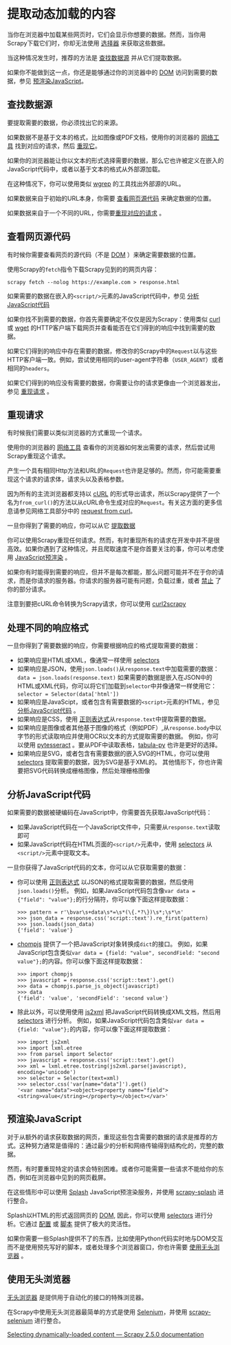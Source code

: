 # 提取动态加载的内容

当你在浏览器中加载某些网页时，它们会显示你想要的数据。然而，当你用Scrapy下载它们时，你却无法使用 [选择器](https://docs.scrapy.org/en/latest/topics/selectors.html#topics-selectors) 来获取这些数据。

当这种情况发生时，推荐的方法是 [查找数据源](#查找数据源) 并从它们提取数据。

如果你不能做到这一点，你还是能够通过你的浏览器中的 [DOM](https://docs.scrapy.org/en/latest/topics/developer-tools.html#topics-livedom) 访问到需要的数据，参见 [预渲染JavaScript](#预渲染javascript)。

## 查找数据源

要提取需要的数据，你必须找出它的来源。

如果数据不是基于文本的格式，比如图像或PDF文档，使用你的浏览器的 [网络工具](https://docs.scrapy.org/en/latest/topics/developer-tools.html#topics-network-tool) 找到对应的请求，然后 [重现它](#重现请求)。

如果你的浏览器能让你以文本的形式选择需要的数据，那么它也许被定义在嵌入的JavaScript代码中，或者以基于文本的格式从外部源加载。

在这种情况下，你可以使用类似 [wgrep](https://github.com/stav/wgrep) 的工具找出外部源的URL。

如果数据来自于初始的URL本身，你需要 [查看网页源代码](#查看网页源代码) 来确定数据的位置。

如果数据来自于一个不同的URL，你需要[重现对应的请求](#重现请求) 。

## 查看网页源代码

有时候你需要查看网页的源代码（不是 [DOM](https://docs.scrapy.org/en/latest/topics/developer-tools.html#topics-livedom) ）来确定需要数据的位置。

使用Scrapy的`fetch`指令下载Scrapy见到的的网页内容：

`scrapy fetch --nolog https://example.com > response.html`

如果需要的数据在嵌入的`<script/>`元素的JavaScript代码中，参见 [分析JavaScript代码](#分析javascript代码)

如果你找不到需要的数据，你首先需要确定不仅仅是因为Scrapy：使用类似 [curl](https://curl.haxx.se/) 或 [wget](https://www.gnu.org/software/wget/) 的HTTP客户端下载网页并查看能否在它们得到的响应中找到需要的数据。

如果它们得到的响应中存在需要的数据，修改你的Scrapy中的`Request`以与这些HTTP客户端一致。例如，尝试使用相同的user-agent字符串（`USER_AGENT`）或者相同的`headers`。

如果它们得到的响应没有需要的数据，你需要让你的请求更像由一个浏览器发出，参见 [重现请求](#重现请求) 。

## 重现请求

有时候我们需要以类似浏览器的方式重现一个请求。

使用你的浏览器的 [网络工具](https://docs.scrapy.org/en/latest/topics/developer-tools.html#topics-network-tool) 查看你的浏览器如何发出需要的请求，然后尝试用Scrapy重现这个请求。

产生一个具有相同Http方法和URL的`Request`也许是足够的。然而，你可能需要重现这个请求的请求体，请求头以及表格参数。

因为所有的主流浏览器都支持以 [cURL](https://curl.haxx.se/) 的形式导出请求，所以Scrapy提供了一个名为`from_curl()`的方法以从cURL命令生成对应的`Request`。有关这方面的更多信息请参见网络工具部分中的 [request from curl](https://docs.scrapy.org/en/latest/topics/developer-tools.html#requests-from-curl)。

一旦你得到了需要的响应，你可以从它 [提取数据](#处理不同的响应格式)

你可以使用Scrapy重现任何请求。然而，有时重现所有的请求在开发中并不是很高效。如果你遇到了这种情况，并且爬取速度不是你首要关注的事，你可以考虑使用 [JavaScript预渲染](#预渲染javascript) 。

如果你有时能得到需要的响应，但并不是每次都能，那么问题可能并不在于你的请求，而是你请求的服务器。你请求的服务器可能有问题，负载过重，或者 [禁止](https://docs.scrapy.org/en/latest/topics/practices.html#bans) 了你的部分请求。

注意到要把cURL命令转换为Scrapy请求，你可以使用 [curl2scrapy](https://michael-shub.github.io/curl2scrapy/)

## 处理不同的响应格式

一旦你得到了需要数据的响应，你需要根据响应的格式提取需要的数据：
- 如果响应是HTML或XML，像通常一样使用 [selectors](https://docs.scrapy.org/en/latest/topics/selectors.html#topics-selectors)
- 如果响应是JSON，使用`json.loads()`从`response.text`中加载需要的数据：
  `data = json.loads(response.text)`
  如果需要的数据是嵌入在JSON中的HTML或XML代码，你可以将它们加载到`selector`中并像通常一样使用它：
  `selector = Selector(data['html'])`
- 如果响应是JavaScipt，或者包含有需要数据的`<script>`元素的HTML，参见 [分析JavaScript代码](#分析javascript代码) 。
- 如果响应是CSS，使用 [正则表达式](https://docs.python.org/3/library/re.html)从`response.text`中提取需要的数据。
- 如果响应是图像或者其他基于图像的格式（例如PDF）,从`response.body`中以字节的形式读取响应并使用OCR以文本的方式提取需要的数据。
  例如，你可以使用 [pytesseract](https://github.com/madmaze/pytesseract) 。要从PDF中读取表格，[tabula-py](https://github.com/chezou/tabula-py) 也许是更好的选择。
- 如果响应是SVG，或者包含有需要数据的嵌入SVG的HTML，你可以使用 [selectors](https://docs.scrapy.org/en/latest/topics/selectors.html#topics-selectors) 提取需要的数据，因为SVG是基于XML的。
  其他情形下，你也许需要把SVG代码转换成栅格图像，然后处理栅格图像

## 分析JavaScript代码

如果需要的数据被硬编码在JavaScript中，你需要首先获取JavaScript代码：
- 如果JavaScript代码在一个JavaScript文件中，只需要从`response.text`读取即可
- 如果JavaScript代码在HTML页面的`<script/>`元素中，使用 [selectors](https://docs.scrapy.org/en/latest/topics/selectors.html#topics-selectors) 从`<script/>`元素中提取文本。

一旦你获得了JavaScript代码的文本，你可以从它获取需要的数据：
- 你可以使用 [正则表达式](https://docs.python.org/3/library/re.html) 以JSON的格式提取需要的数据，然后使用`json.loads()`分析。
  例如，如果JavaScript代码包含像`var data = {"field": "value"};`的行分隔符，你可以像下面这样提取数据：
  ```
  >>> pattern = r'\bvar\s+data\s*=\s*(\{.*?\})\s*;\s*\n'
  >>> json_data = response.css('script::text').re_first(pattern)
  >>> json.loads(json_data)
  {'field': 'value'}
  ```
- [chompjs](https://github.com/Nykakin/chompjs) 提供了一个把JavaScript对象转换成`dict`的接口。
  例如，如果JavaScript包含类似`var data = {field: "value", secondField: "second value"};`的内容。你可以像下面这样提取数据：

  ```
  >>> import chompjs
  >>> javascript = response.css('script::text').get()
  >>> data = chompjs.parse_js_object(javascript)
  >>> data
  {'field': 'value', 'secondField': 'second value'}
  ```

- 除此以外，可以使用使用 [js2xml](https://github.com/scrapinghub/js2xml) 把JavaScript代码转换成XML文档，然后用 [selectors](https://docs.scrapy.org/en/latest/topics/selectors.html#topics-selectors) 进行分析。
  例如，如果JavaScript代码包含类似`var data = {field: "value"};`的内容，你可以像下面这样提取数据：

  ```
  >>> import js2xml
  >>> import lxml.etree
  >>> from parsel import Selector
  >>> javascript = response.css('script::text').get()
  >>> xml = lxml.etree.tostring(js2xml.parse(javascript), encoding='unicode')
  >>> selector = Selector(text=xml)
  >>> selector.css('var[name="data"]').get()
  '<var name="data"><object><property name="field"><string>value</string></property></object></var>'
  ```

## 预渲染JavaScript

对于从额外的请求获取数据的网页，重现这些包含需要的数据的请求是推荐的方式。这种努力通常是值得的：通过最少的分析和网络传输得到结构化的，完整的数据。

然而，有时要重现特定的请求会特别困难。或者你可能需要一些请求不能给你的东西，例如在浏览器中见到的网页截屏。

在这些情形中可以使用 [Splash](https://github.com/scrapinghub/splash) JavaScript预渲染服务，并使用 [scrapy-splash](https://github.com/scrapy-plugins/scrapy-splash) 进行整合。

Splash以HTML的形式返回网页的 [DOM](https://docs.scrapy.org/en/latest/topics/developer-tools.html#topics-livedom), 因此，你可以使用 [selectors](https://docs.scrapy.org/en/latest/topics/selectors.html#topics-selectors) 进行分析。它通过 [配置](https://splash.readthedocs.io/en/stable/api.html) 或 [脚本](https://splash.readthedocs.io/en/stable/scripting-tutorial.html) 提供了极大的灵活性。

如果你需要一些Splash提供不了的东西，比如使用Python代码实时地与DOM交互而不是使用预先写好的脚本，或者处理多个浏览器窗口，你也许需要 [使用无头浏览器](#使用无头浏览器) 。

## 使用无头浏览器

[无头浏览器](https://en.wikipedia.org/wiki/Headless_browser) 是提供用于自动化的接口的特殊浏览器。

在Scrapy中使用无头浏览器最简单的方式是使用 [Selenium](https://www.selenium.dev/)，并使用 [scrapy-selenium](https://github.com/clemfromspace/scrapy-selenium) 进行整合。

[Selecting dynamically-loaded content — Scrapy 2.5.0 documentation](https://docs.scrapy.org/en/latest/topics/dynamic-content.html)